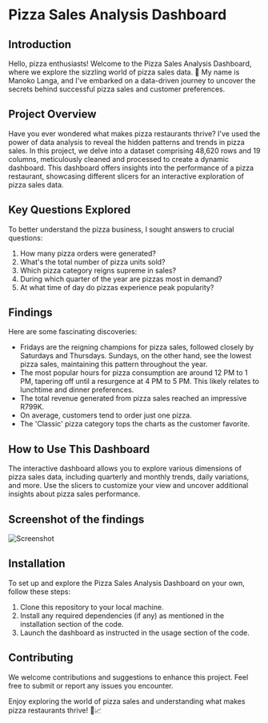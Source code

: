 
# Pizza Sales Analysis Dashboard

## Introduction

Hello, pizza enthusiasts! Welcome to the Pizza Sales Analysis Dashboard, where we explore the sizzling world of pizza sales data. 🍕 My name is Manoko Langa, and I've embarked on a data-driven journey to uncover the secrets behind successful pizza sales and customer preferences.

## Project Overview

Have you ever wondered what makes pizza restaurants thrive? I've used the power of data analysis to reveal the hidden patterns and trends in pizza sales. In this project, we delve into a dataset comprising 48,620 rows and 19 columns, meticulously cleaned and processed to create a dynamic dashboard. This dashboard offers insights into the performance of a pizza restaurant, showcasing different slicers for an interactive exploration of pizza sales data.

## Key Questions Explored

To better understand the pizza business, I sought answers to crucial questions:

1. How many pizza orders were generated?
2. What's the total number of pizza units sold?
3. Which pizza category reigns supreme in sales?
4. During which quarter of the year are pizzas most in demand?
5. At what time of day do pizzas experience peak popularity?

## Findings

Here are some fascinating discoveries:

- Fridays are the reigning champions for pizza sales, followed closely by Saturdays and Thursdays. Sundays, on the other hand, see the lowest pizza sales, maintaining this pattern throughout the year.
- The most popular hours for pizza consumption are around 12 PM to 1 PM, tapering off until a resurgence at 4 PM to 5 PM. This likely relates to lunchtime and dinner preferences.
- The total revenue generated from pizza sales reached an impressive R799K.
- On average, customers tend to order just one pizza.
- The 'Classic' pizza category tops the charts as the customer favorite.

## How to Use This Dashboard

The interactive dashboard allows you to explore various dimensions of pizza sales data, including quarterly and monthly trends, daily variations, and more. Use the slicers to customize your view and uncover additional insights about pizza sales performance.

## Screenshot of the findings 

![Screenshot](images/screenshot.png)


## Installation

To set up and explore the Pizza Sales Analysis Dashboard on your own, follow these steps:

1. Clone this repository to your local machine.
2. Install any required dependencies (if any) as mentioned in the installation section of the code.
3. Launch the dashboard as instructed in the usage section of the code.

## Contributing

We welcome contributions and suggestions to enhance this project. Feel free to submit or report any issues you encounter.


Enjoy exploring the world of pizza sales and understanding what makes pizza restaurants thrive! 🍕📈
